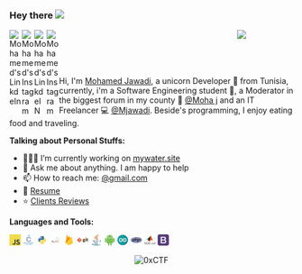 ### Hey there <img src="https://media.giphy.com/media/hvRJCLFzcasrR4ia7z/giphy.gif" width="25px">

<a href="https://www.linkedin.com/in/mohamed-jawadi">
  <img align="left" alt="Mohamed's LinkdeIn" width="22px" src="https://cdn.jsdelivr.net/npm/simple-icons@v3/icons/linkedin.svg" />
</a>
<a href="https://www.freelancer.com/u/Mjawadi">
  <img align="left" alt="Mohamed's Instagram" width="22px" src="https://cdn.jsdelivr.net/npm/simple-icons@v3/icons/freelancer.svg" />
</a>
<a href="https://facebook.com/0xmohamed">
  <img align="left" alt="Mohamed's LinkdeIN" width="22px" src="https://cdn.jsdelivr.net/npm/simple-icons@v3/icons/facebook.svg" />
</a>
<a href="https://www.instagram.com/mohagraphie/">
  <img align="left" alt="Mohamed's Instagram" width="22px" src="https://cdn.jsdelivr.net/npm/simple-icons@v3/icons/instagram.svg" />
</a>

<img align="right" width="100" src="https://visitor-badge.glitch.me/badge?page_id=0xctf"></img>


<br />
<br />
<br />
<br />

Hi, I'm [Mohamed Jawadi](https://0xmohamed.tn), a unicorn Developer 🚀 from Tunisia, currently, i'm a Software Engineering student 🎒, a Moderator in the biggest forum in my county 👀 [@Moha j](https://www.tunisia-sat.com/forums/members/322693/) and an IT Freelancer 💻 [@Mjawadi](https://www.freelancer.com/u/Mjawadi). Beside's programming, I enjoy eating food and traveling.

  
**Talking about Personal Stuffs:**

- 👨🏽‍💻 I’m currently working on [mywater.site](https://mywater.site)
- 💬 Ask me about anything. I am happy to help
- 📫 How to reach me: [@gmail.com](mailto:mohamedjawedi93@gmail.com)
- 📝 [Resume](https://drive.google.com/file/d/1qPewrEuvya1KJLYATz_fkLNKA6LQZMev/view?usp=sharing)
- ⭐ [Clients Reviews](https://drive.google.com/file/d/1yHAVoFn0V8DqCTTHsr6Kf3JROW_nrgK8/view?usp=sharing)

**Languages and Tools:**  

<code><img height="20" src="https://raw.githubusercontent.com/github/explore/80688e429a7d4ef2fca1e82350fe8e3517d3494d/topics/javascript/javascript.png"></code>
<code><img height="20" src="https://raw.githubusercontent.com/github/explore/80688e429a7d4ef2fca1e82350fe8e3517d3494d/topics/c/c.png"></code>
<code><img height="20" src="https://raw.githubusercontent.com/github/explore/80688e429a7d4ef2fca1e82350fe8e3517d3494d/topics/python/python.png"></code>
<code><img height="20" src="https://raw.githubusercontent.com/github/explore/80688e429a7d4ef2fca1e82350fe8e3517d3494d/topics/mysql/mysql.png"></code>
<code><img height="20" src="https://raw.githubusercontent.com/github/explore/80688e429a7d4ef2fca1e82350fe8e3517d3494d/topics/firebase/firebase.png"></code>
<code><img height="20" src="https://raw.githubusercontent.com/github/explore/80688e429a7d4ef2fca1e82350fe8e3517d3494d/topics/git/git.png"></code>
<code><img height="20" src="https://raw.githubusercontent.com/github/explore/80688e429a7d4ef2fca1e82350fe8e3517d3494d/topics/java/java.png"></code>
<code><img height="20" src="https://raw.githubusercontent.com/github/explore/80688e429a7d4ef2fca1e82350fe8e3517d3494d/topics/android/android.png"></code>
<code><img height="20" src="https://raw.githubusercontent.com/github/explore/80688e429a7d4ef2fca1e82350fe8e3517d3494d/topics/arduino/arduino.png"></code>
<code><img height="20" src="https://raw.githubusercontent.com/github/explore/80688e429a7d4ef2fca1e82350fe8e3517d3494d/topics/php/php.png"></code>
<code><img height="20" src="https://raw.githubusercontent.com/github/explore/80688e429a7d4ef2fca1e82350fe8e3517d3494d/topics/matlab/matlab.png"></code>
<code><img height="20" src="https://raw.githubusercontent.com/github/explore/80688e429a7d4ef2fca1e82350fe8e3517d3494d/topics/bootstrap/bootstrap.png"></code>



<p align="center"> <img src="https://github-readme-stats.vercel.app/api?username=0xCTF&show_icons=true&theme=gotham" alt="0xCTF" />


